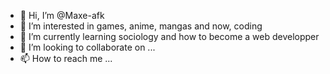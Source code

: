 - 👋 Hi, I’m @Maxe-afk
- 👀 I’m interested in games, anime, mangas and now, coding
- 🌱 I’m currently learning sociology and how to become a web developper
- 💞️ I’m looking to collaborate on ...
- 📫 How to reach me ...

<!---
Maxe-afk/Maxe-afk is a ✨ special ✨ repository because its `README.md` (this file) appears on your GitHub profile.
You can click the Preview link to take a look at your changes.
--->
